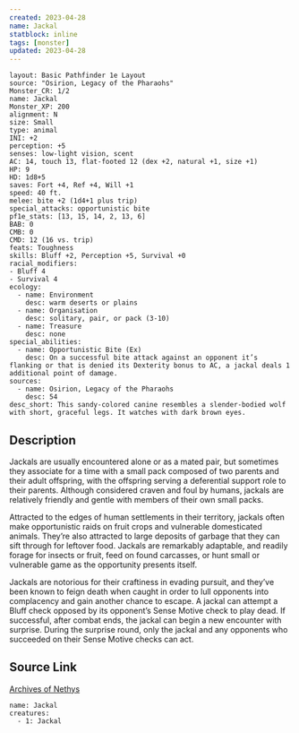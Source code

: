 ```yaml
---
created: 2023-04-28
name: Jackal
statblock: inline
tags: [monster]
updated: 2023-04-28
---
```

```statblock
layout: Basic Pathfinder 1e Layout
source: "Osirion, Legacy of the Pharaohs"
Monster_CR: 1/2
name: Jackal
Monster_XP: 200
alignment: N
size: Small
type: animal
INI: +2
perception: +5
senses: low-light vision, scent
AC: 14, touch 13, flat-footed 12 (dex +2, natural +1, size +1)
HP: 9
HD: 1d8+5
saves: Fort +4, Ref +4, Will +1
speed: 40 ft.
melee: bite +2 (1d4+1 plus trip)
special_attacks: opportunistic bite
pf1e_stats: [13, 15, 14, 2, 13, 6]
BAB: 0
CMB: 0
CMD: 12 (16 vs. trip)
feats: Toughness
skills: Bluff +2, Perception +5, Survival +0
racial_modifiers:
- Bluff 4
- Survival 4
ecology:
  - name: Environment
    desc: warm deserts or plains
  - name: Organisation
    desc: solitary, pair, or pack (3-10)
  - name: Treasure
    desc: none
special_abilities:
  - name: Opportunistic Bite (Ex)
    desc: On a successful bite attack against an opponent it’s flanking or that is denied its Dexterity bonus to AC, a jackal deals 1 additional point of damage.
sources:
  - name: Osirion, Legacy of the Pharaohs
    desc: 54
desc_short: This sandy-colored canine resembles a slender-bodied wolf with short, graceful legs. It watches with dark brown eyes.
```
## Description
Jackals are usually encountered alone or as a mated pair, but sometimes they associate for a time with a small pack composed of two parents and their adult offspring, with the offspring serving a deferential support role to their parents. Although considered craven and foul by humans, jackals are relatively friendly and gentle with members of their own small packs.

Attracted to the edges of human settlements in their territory, jackals often make opportunistic raids on fruit crops and vulnerable domesticated animals. They’re also attracted to large deposits of garbage that they can sift through for leftover food. Jackals are remarkably adaptable, and readily forage for insects or fruit, feed on found carcasses, or hunt small or vulnerable game as the opportunity presents itself.

Jackals are notorious for their craftiness in evading pursuit, and they’ve been known to feign death when caught in order to lull opponents into complacency and gain another chance to escape. A jackal can attempt a Bluff check opposed by its opponent’s Sense Motive check to play dead. If successful, after combat ends, the jackal can begin a new encounter with surprise. During the surprise round, only the jackal and any opponents who succeeded on their Sense Motive checks can act.
## Source Link
[Archives of Nethys](https://aonprd.com/MonsterDisplay.aspx?ItemName=Jackal)
```encounter-table
name: Jackal
creatures:
  - 1: Jackal
```
